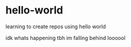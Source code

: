# hello-world
learning to create repos using hello world

idk whats happening tbh im falling behind loooool
